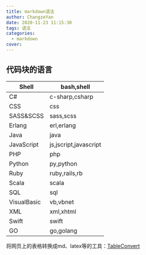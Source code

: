 ```yaml
---
title: markdown语法
author: ChangzeYan
date: 2020-11-23 11:15:30
tags: 语法
categories:
  - markdown
cover:
---
```


## 代码块的语言
| Shell       | bash,shell            |
|-------------|-----------------------|
| C\#         | c\-sharp,csharp       |
| CSS         | css                   |
| SASS&SCSS   | sass,scss             |
| Erlang      | erl,erlang            |
| Java        | java                  |
| JavaScript  | js,jscript,javascript |
| PHP         | php                   |
| Python      | py,python             |
| Ruby        | ruby,rails,rb         |
| Scala       | scala                 |
| SQL         | sql                   |
| VisualBasic | vb,vbnet              |
| XML         | xml,xhtml             |
| Swift       | swift                 |
| GO          | go,golang             |

将网页上的表格转换成md、latex等的工具：[TableConvert](https://tableconvert.com/)

